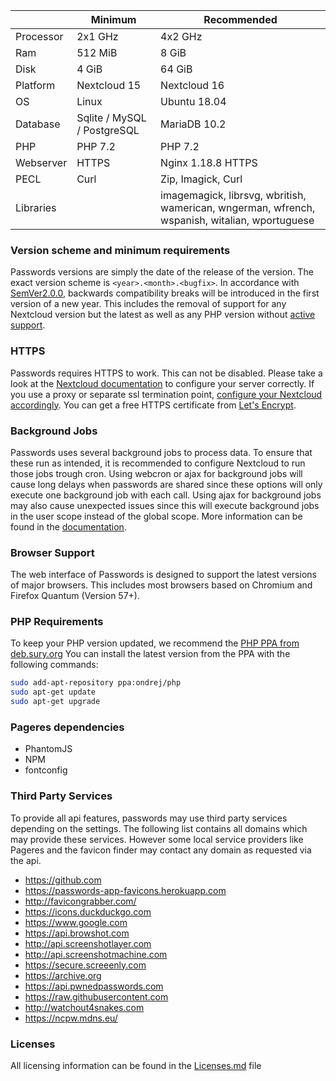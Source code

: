 |  | Minimum | Recommended |
| --- | --- | --- |
| Processor | 2x1 GHz      | 4x2 GHz |
| Ram       | 512 MiB      | 8 GiB |
| Disk      | 4 GiB        | 64 GiB |
| Platform  | Nextcloud 15 | Nextcloud 16 |
| OS        | Linux        | Ubuntu 18.04 |
| Database  | Sqlite / MySQL / PostgreSQL | MariaDB 10.2 |
| PHP       | PHP 7.2 | PHP 7.2 |
| Webserver | HTTPS   | Nginx 1.18.8 HTTPS |
| PECL      | Curl    | Zip, Imagick, Curl |
| Libraries |         | imagemagick, librsvg, wbritish, wamerican, wngerman, wfrench, wspanish, witalian, wportuguese |

### Version scheme and minimum requirements
Passwords versions are simply the date of the release of the version.
The exact version scheme is `<year>.<month>.<bugfix>`.
In accordance with [SemVer2.0.0](https://semver.org/spec/v2.0.0.html), backwards compatibility breaks will be introduced in the first version of a new year.
This includes the removal of support for any Nextcloud version but the latest as well as any PHP version without [active support](http://php.net/supported-versions.php).

### HTTPS
Passwords requires HTTPS to work. This can not be disabled.
Please take a look at the [Nextcloud documentation](https://docs.nextcloud.com/server/latest/admin_manual/configuration_server/harden_server.html#use-https) to configure your server correctly.
If you use a proxy or separate ssl termination point, [configure your Nextcloud accordingly](https://docs.nextcloud.com/server/latest/admin_manual/configuration_server/reverse_proxy_configuration.html).
You can get a free HTTPS certificate from [Let's Encrypt](https://letsencrypt.org/getting-started/).

### Background Jobs
Passwords uses several background jobs to process data.
To ensure that these run as intended, it is recommended to configure Nextcloud to run those jobs trough cron.
Using webcron or ajax for background jobs will cause long delays when passwords are shared since these options will only execute one background job with each call.
Using ajax for background jobs may also cause unexpected issues since this will execute background jobs in the user scope instead of the global scope.
More information can be found in the [documentation](https://docs.nextcloud.com/server/latest/go.php?to=admin-background-jobs).

### Browser Support
The web interface of Passwords is designed to support the latest versions of major browsers.
This includes most browsers based on Chromium and Firefox Quantum (Version 57+).

### PHP Requirements
To keep your PHP version updated, we recommend the [PHP PPA from deb.sury.org](https://deb.sury.org/#php-packages)
You can install the latest version from the PPA with the following commands:
```bash
sudo add-apt-repository ppa:ondrej/php
sudo apt-get update
sudo apt-get upgrade
```

### Pageres dependencies
- PhantomJS 
- NPM 
- fontconfig

### Third Party Services
To provide all api features, passwords may use third party services depending on the settings.
The following list contains all domains which may provide these services.
However some local service providers like Pageres and the favicon finder may contact any domain as requested via the api.

- https://github.com
- https://passwords-app-favicons.herokuapp.com
- http://favicongrabber.com/
- https://icons.duckduckgo.com
- https://www.google.com
- https://api.browshot.com
- http://api.screenshotlayer.com
- http://api.screenshotmachine.com
- https://secure.screeenly.com
- https://archive.org
- https://api.pwnedpasswords.com
- https://raw.githubusercontent.com
- http://watchout4snakes.com
- https://ncpw.mdns.eu/

### Licenses
All licensing information can be found in the [Licenses.md](https://github.com/marius-wieschollek/passwords/blob/master/Licenses.md) file